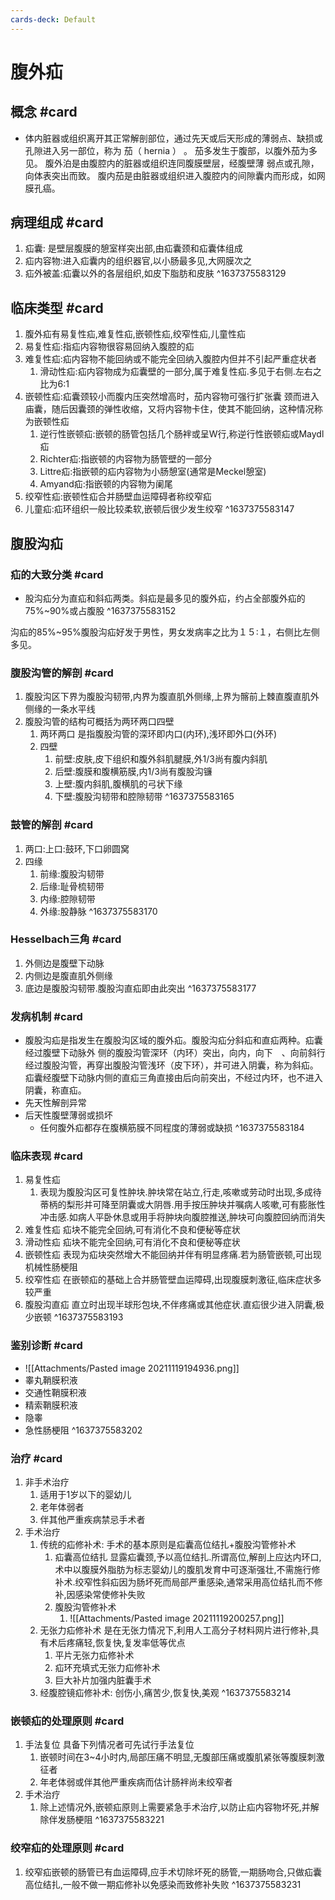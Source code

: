 ```yaml
---
cards-deck: Default
---
```


# 腹外疝
## 概念 #card 
- 体内脏器或组织离开其正常解剖部位，通过先天或后天形成的薄弱点、缺损或孔隙进入另一部位，称为 茄（ hernia ） 。 茄多发生于腹部，以腹外茄为多见。 腹外泊是由腹腔内的脏器或组织连同腹膜壁层，经腹壁薄 弱点或孔隙，向体表突出而致。 腹内茄是由脏器或组织进入腹腔内的间隙囊内而形成，如网膜孔癌。
## 病理组成 #card 
1. 疝囊: 是壁层腹膜的憩室样突出部,由疝囊颈和疝囊体组成
2. 疝内容物:进入疝囊内的组织器官,以小肠最多见,大网膜次之
3. 疝外被盖:疝囊以外的各层组织,如皮下脂肪和皮肤
^1637375583129

## 临床类型 #card 
1. 腹外疝有易复性疝,难复性疝,嵌顿性疝,绞窄性疝,儿童性疝
2. 易复性疝:指疝内容物很容易回纳入腹腔的疝
3. 难复性疝:疝内容物不能回纳或不能完全回纳入腹腔内但并不引起严重症状者
	1. 滑动性疝:疝内容物成为疝囊壁的一部分,属于难复性疝.多见于右侧.左右之比为6:1
4. 嵌顿性疝:疝囊颈较小而腹内压突然增高时，茄内容物可强行扩张囊 颈而进入庙囊，随后因囊颈的弹性收缩，又将内容物卡住，使其不能回纳，这种情况称为嵌顿性疝
	1. 逆行性嵌顿疝:嵌顿的肠管包括几个肠袢或呈W行,称逆行性嵌顿疝或Maydl疝
	2. Richter疝:指嵌顿的内容物为肠管壁的一部分
	3. Littre疝:指嵌顿的疝内容物为小肠憩室(通常是Meckel憩室)
	4. Amyand疝:指嵌顿的内容物为阑尾
5. 绞窄性疝:嵌顿性疝合并肠壁血运障碍者称绞窄疝
6. 儿童疝:疝环组织一般比较柔软,嵌顿后很少发生绞窄
^1637375583147

## 腹股沟疝 
### 疝的大致分类 #card 
- 股沟疝分为直疝和斜疝两类。斜疝是最多见的腹外疝，约占全部腹外疝的75%~90%或占腹股
^1637375583152

沟疝的85%~95%腹股沟疝好发于男性，男女发病率之比为１５∶１，右侧比左侧多见。

### 腹股沟管的解剖 #card 
1. 腹股沟区下界为腹股沟韧带,内界为腹直肌外侧缘,上界为髂前上棘直腹直肌外侧缘的一条水平线
2. 腹股沟管的结构可概括为两环两口四壁
	1. 两环两口 是指腹股沟管的深环即内口(内环),浅环即外口(外环)
	2. 四壁
		1. 前壁:皮肤,皮下组织和腹外斜肌腱膜,外1/3尚有腹内斜肌
		2. 后壁:腹膜和腹横筋膜,内1/3尚有腹股沟镰
		3. 上壁:腹内斜肌,腹横肌的弓状下缘
		4. 下壁:腹股沟韧带和腔隙韧带
^1637375583165

### 鼓管的解剖 #card 
1. 两口:上口:鼓环,下口卵圆窝
2. 四缘
	1. 前缘:腹股沟韧带
	2. 后缘:耻骨梳韧带
	3. 内缘:腔隙韧带
	4. 外缘:股静脉
^1637375583170

### Hesselbach三角 #card 
1. 外侧边是腹壁下动脉
2. 内侧边是腹直肌外侧缘
3. 底边是腹股沟韧带.腹股沟直疝即由此突出
^1637375583177

### 发病机制 #card 
- 腹股沟疝是指发生在腹股沟区域的腹外疝。腹股沟疝分斜疝和直疝两种。疝囊经过腹壁下动脉外 侧的腹股沟管深环（内环）突出，向内，向下　、向前斜行经过腹股沟管，再穿出腹股沟管浅环（皮下环），并可进入阴囊，称为斜疝。疝囊经腹壁下动脉内侧的直疝三角直接由后向前突出，不经过内环，也不进入阴囊，称直疝。
- 先天性解剖异常
- 后天性腹壁薄弱或损坏
	- 任何腹外疝都存在腹横筋膜不同程度的薄弱或缺损
^1637375583184

### 临床表现 #card 
1. 易复性疝
	1. 表现为腹股沟区可复性肿块.肿块常在站立,行走,咳嗽或劳动时出现,多成待蒂柄的梨形并可降至阴囊或大阴唇.用手按压肿块并嘱病人咳嗽,可有膨胀性冲击感.如病人平卧休息或用手将肿块向腹腔推送,肿块可向腹腔回纳而消失
2. 难复性疝 疝块不能完全回纳,可有消化不良和便秘等症状
3. 滑动性疝 疝块不能完全回纳,可有消化不良和便秘等症状
4. 嵌顿性疝 表现为疝块突然增大不能回纳并伴有明显疼痛.若为肠管嵌顿,可出现机械性肠梗阻
5. 绞窄性疝 在嵌顿疝的基础上合并肠管壁血运障碍,出现腹膜刺激征,临床症状多较严重
6. 腹股沟直疝 直立时出现半球形包块,不伴疼痛或其他症状.直疝很少进入阴囊,极少嵌顿
^1637375583193

### 鉴别诊断 #card 
- ![[Attachments/Pasted image 20211119194936.png]]
- 睾丸鞘膜积液
- 交通性鞘膜积液
- 精索鞘膜积液
- 隐睾
- 急性肠梗阻
^1637375583202

### 治疗 #card 
1. 非手术治疗
	1. 适用于1岁以下的婴幼儿
	2. 老年体弱者
	3. 伴其他严重疾病禁忌手术者
2. 手术治疗
	1. 传统的疝修补术: 手术的基本原则是疝囊高位结扎+腹股沟管修补术
		1. 疝囊高位结扎 显露疝囊颈,予以高位结扎.所谓高位,解剖上应达内环口,术中以腹膜外脂肪为标志婴幼儿的腹肌发育中可逐渐强壮,不需施行修补术.绞窄性斜疝因为肠坏死而局部严重感染,通常采用高位结扎而不修补,因感染常使修补失败
		2. 腹股沟管修补术
			1. ![[Attachments/Pasted image 20211119200257.png]]
	2. 无张力疝修补术 是在无张力情况下,利用人工高分子材料网片进行修补,具有术后疼痛轻,恢复快,复发率低等优点
		1. 平片无张力疝修补术
		2. 疝环充填式无张力疝修补术
		3. 巨大补片加强内脏囊手术
	3. 经腹腔镜疝修补术: 创伤小,痛苦少,恢复快,美观
^1637375583214

### 嵌顿疝的处理原则 #card 
1. 手法复位 具备下列情况者可先试行手法复位
	1. 嵌顿时间在3~4小时内,局部压痛不明显,无腹部压痛或腹肌紧张等腹膜刺激征者
	2. 年老体弱或伴其他严重疾病而估计肠袢尚未绞窄者
2. 手术治疗
	1. 除上述情况外,嵌顿疝原则上需要紧急手术治疗,以防止疝内容物坏死,并解除伴发肠梗阻
^1637375583221

### 绞窄疝的处理原则 #card 
1. 绞窄疝嵌顿的肠管已有血运障碍,应手术切除坏死的肠管,一期肠吻合,只做疝囊高位结扎,一般不做一期疝修补以免感染而致修补失败
^1637375583231







